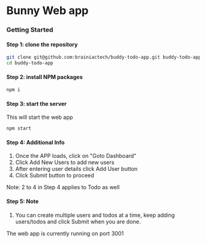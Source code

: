 # Bunny Web app


### Getting Started

#### Step 1: clone the repository

```bash
git clone git@github.com:brainiactech/buddy-todo-app.git buddy-todo-app
cd buddy-todo-app
```

#### Step 2: install NPM packages

```bash
npm i
```

#### Step 3: start the server

This will start the web app

```bash
npm start
```

#### Step 4: Additional Info

1. Once the APP loads, click on "Goto Dashboard"
2. Click Add New Users to add new users
3. After entering user details click Add User button
4. Click Submit button to proceed

Note: 2 to 4 in Step 4 applies to Todo as well

#### Step 5: Note

1. You can create multiple users and todos at a time, keep adding users/todos and click Submit when you are done. 


The web app is currently running on port 3001


